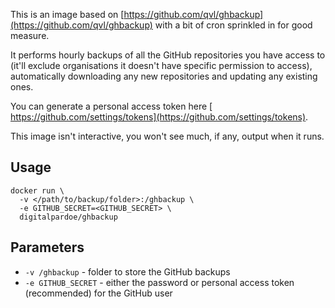 This is an image based on [https://github.com/qvl/ghbackup](https://github.com/qvl/ghbackup) with a bit of cron sprinkled in for good measure.

It performs hourly backups of all the GitHub repositories you have access to (it'll exclude organisations it doesn't have specific permission to access), automatically downloading any new repositories and updating any existing ones.

You can generate a personal access token here [ https://github.com/settings/tokens](https://github.com/settings/tokens).

This image isn't interactive, you won't see much, if any, output when it runs.

## Usage

```
docker run \
  -v </path/to/backup/folder>:/ghbackup \
  -e GITHUB_SECRET=<GITHUB_SECRET> \
  digitalpardoe/ghbackup
```

## Parameters

* `-v /ghbackup` - folder to store the GitHub backups
* `-e GITHUB_SECRET` - either the password or personal access token (recommended) for the GitHub user
